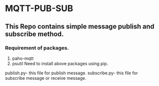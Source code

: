 # MQTT-PUB-SUB

## This Repo contains simple message publish and subscribe method. 

### Requirement of packages. 
1. paho-mqtt
2. psutil
Need to install above packages using pip.

publish.py- this file for publish message. 
subscribe.py- this file for subscribe message or receive message. 
